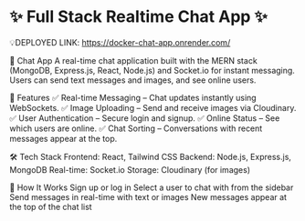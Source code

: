 # ✨ Full Stack Realtime Chat App ✨

💡DEPLOYED LINK: https://docker-chat-app.onrender.com/

📩 Chat App
A real-time chat application built with the MERN stack (MongoDB, Express.js, React, Node.js) and Socket.io for instant messaging. Users can send text messages and images, and see online users.

🚀 Features
✅ Real-time Messaging – Chat updates instantly using WebSockets.
✅ Image Uploading – Send and receive images via Cloudinary.
✅ User Authentication – Secure login and signup.
✅ Online Status – See which users are online.
✅ Chat Sorting – Conversations with recent messages appear at the top.

🛠 Tech Stack
Frontend: React, Tailwind CSS
Backend: Node.js, Express.js, MongoDB
Real-time: Socket.io
Storage: Cloudinary (for images)

🎯 How It Works
Sign up or log in
Select a user to chat with from the sidebar
Send messages in real-time with text or images
New messages appear at the top of the chat list
